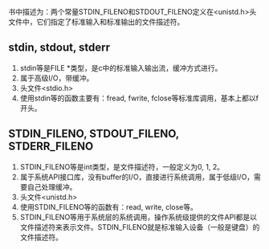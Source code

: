书中描述为：两个常量STDIN_FILENO和STDOUT_FILENO定义在<unistd.h>头文件中，它们指定了标准输入和标准输出的文件描述符。 

## stdin, stdout, stderr

1. stdin等是FILE *类型，是c中的标准输入输出流，缓冲方式进行。
2. 属于高级I/O，带缓冲。
3. 头文件<stdio.h>
4. 使用stdin等的函数主要有：fread, fwrite, fclose等标准库调用，基本上都以f开头。

## STDIN_FILENO, STDOUT_FILENO, STDERR_FILENO

1. STDIN_FILENO等是int类型，是文件描述符，一般定义为0, 1, 2。
2. 属于系统API接口库，没有buffer的I/O，直接进行系统调用，属于低级I/O，需要自己处理缓冲。
3. 头文件<unistd.h>
4. 使用STDIN_FILENO等的函数有：read, write, close等。
5. STDIN_FILENO等用于系统层的系统调用，操作系统级提供的文件API都是以文件描述符来表示文件。STDIN_FILENO就是标准输入设备（一般是键盘）的文件描述符。
